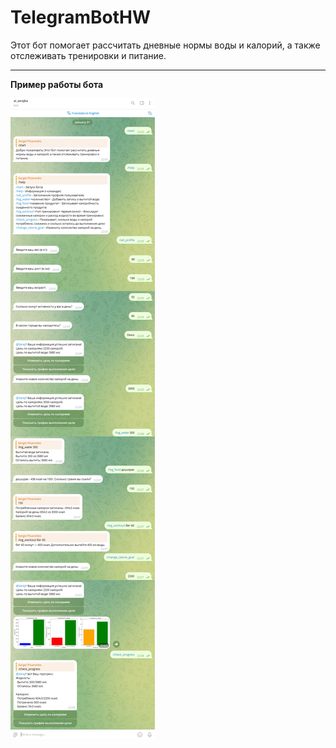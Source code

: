 # TelegramBotHW
 
Этот бот помогает рассчитать дневные нормы воды и калорий, а также отслеживать тренировки и питание.  
___
**Пример работы бота**

![Изображение переписки с ботом](./example.png)